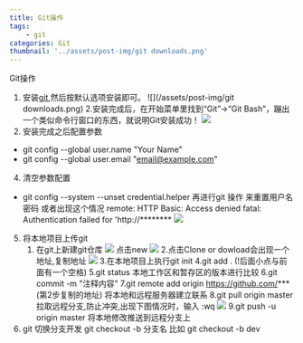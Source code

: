 ```yaml
---
title: Git操作
tags:
    - git
categories: Git
thumbnail: '../assets/post-img/git downloads.png'
---
```

Git操作
<!-- more -->
1. 安装[git](https://git-scm.com/),然后按默认选项安装即可。
![](/assets/post-img/git downloads.png)
2.安装完成后，在开始菜单里找到“Git”->“Git Bash”，蹦出一个类似命令行窗口的东西，就说明Git安装成功！
![](/assets/post-img/gitbash.png)
3. 安装完成之后配置参数
- git config --global user.name "Your Name"
- git config --global user.email "email@example.com"
4. 清空参数配置
- git config --system --unset credential.helper
再进行git 操作 来重置用户名密码
或者出现这个情况
remote: HTTP Basic: Access denied
fatal: Authentication failed for 'http://********
![](/assets/post-img/giterr.png)
5. 将本地项目上传git
   1. 在git上新建git仓库
   ![](/assets/post-img/newgit.png)
   点击new
   ![](/assets/post-img/new-res.png)
   2.点击Clone or dowload会出现一个地址,复制地址
   ![](/assets/post-img/copyAddress.png)
   3.在本地项目上执行git init
   4.git add . (!后面小点与前面有一个空格)
   5.git status 本地工作区和暂存区的版本进行比较
   6.git commit -m "注释内容"
   7.git remote add origin https://github.com/*** (第2步复制的地址)
     将本地和远程服务器建立联系
   8.git pull origin master
    拉取远程分支,防止冲突,出现下图情况时，输入   :wq
    ![](/assets/post-img/copyAddress.png)
   9.git push -u origin master
    将本地修改推送到远程分支上
  6. git 切换分支开发
  git checkout -b 分支名
  比如 git checkout -b dev


